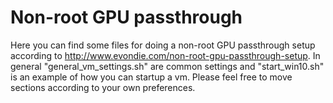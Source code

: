 # Non-root GPU passthrough
Here you can find some files for doing a non-root GPU passthrough setup according to http://www.evondie.com/non-root-gpu-passthrough-setup.
In general "general_vm_settings.sh" are common settings and "start_win10.sh" is an example of how you can startup a vm. Please feel free to move sections according to your own preferences.
